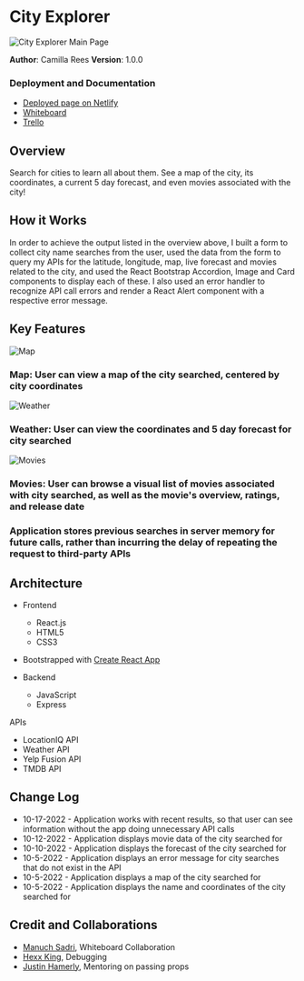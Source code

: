 # City Explorer

![City Explorer Main Page](../images/city-explorer-main.png)

**Author**: Camilla Rees
**Version**: 1.0.0

### Deployment and Documentation

- [Deployed page on Netlify](https://301n28-city-explorer.netlify.app/)
- [Whiteboard](https://www.figma.com/file/5JiHEvvKfL51Qo9UDmR6fV/City-Explorer-Whiteboard) 
- [Trello](https://trello.com/b/UrVXG4Dw/city-explorer)

## Overview
Search for cities to learn all about them. See a map of the city, its coordinates, a current 5 day forecast, and even movies associated with the city! 

## How it Works

 In order to achieve the output listed in the overview above, I built a form to collect city name searches from the user, used the data from the form to query my APIs for the latitude, longitude, map, live forecast and movies related to the city, and used the React Bootstrap Accordion, Image and Card components to display each of these. I also used an error handler to recognize API call errors and render a React Alert component with a respective error message.

## Key Features

![Map](../images/map-photo.png)

### Map: User can view a map of the city searched, centered by city coordinates 

![Weather](../images/forecast.png)

### Weather: User can view the coordinates and 5 day forecast for city searched

![Movies](../images/movies.png)

### Movies: User can browse a visual list of movies associated with city searched, as well as the movie's overview, ratings, and release date

### Application stores previous searches in server memory for future calls, rather than incurring the delay of repeating the request to third-party APIs

## Architecture

- Frontend
    - React.js
    - HTML5
    - CSS3

- Bootstrapped with [Create React App](https://github.com/facebook/create-react-app)

- Backend
    - JavaScript
    - Express

APIs
- LocationIQ API
- Weather API
- Yelp Fusion API
- TMDB API

## Change Log
- 10-17-2022 - Application works with recent results, so that user can see information without the app doing unnecessary API calls
- 10-12-2022 - Application displays movie data of the city searched for
- 10-10-2022 - Application displays the forecast of the city searched for
- 10-5-2022 - Application displays an error message for city searches that do not exist in the API
- 10-5-2022 - Application displays a map of the city searched for
- 10-5-2022 - Application displays the name and coordinates of the city searched for

## Credit and Collaborations
- [Manuch Sadri](https://github.com/mcsadri), Whiteboard Collaboration
- [Hexx King](https://github.com/HexxKing), Debugging
- [Justin Hamerly](https://github.com/JustinHamerly), Mentoring on passing props
